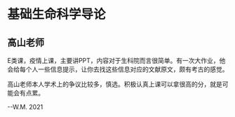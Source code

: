 # 基础生命科学导论

## 高山老师

E类课，疫情上课，主要讲PPT，内容对于生科院而言很简单。有一次大作业，他会给每个人一些信息提示，让你去找这些信息对应的文献原文，颇有考古的感觉。

高山老师本人学术上的争议比较多，慎选。积极认真上课可以拿很高的分，就是可能会有点累。

--W.M. 2021